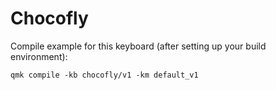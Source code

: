 # Chocofly

Compile example for this keyboard (after setting up your build environment):

    qmk compile -kb chocofly/v1 -km default_v1
